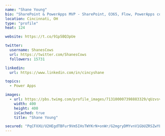 ```yaml
---
name: "Shane Young"
bio: "SharePoint & PowerApps MVP - SharePoint, O365, Flow, PowerApps consulting? @PowerApps911 | Pure Snark? You found it."
location: Cincinnati, OH
type: "profile"
heat: 124

website: https://t.co/91p5BQ3pUe

twitter:
  username: ShanesCows
  url: https://twitter.com/ShanesCows
  followers: 15731

linkedin:
  url: https://www.linkedin.com/in/cincyshane

topics:
  - Power Apps

images:
  - url: https://pbs.twimg.com/profile_images/713100007398883329/qUzvsvQ3_400x400.jpg
    width: 400
    height: 400
    isCached: true
    title: "Shane Young"

secured: "PqCFXXU/U2HEgdTBFur9Vm5IHsTWYKrN+onWr/G2mgryDMYvnV1GbUZRSZwYLrSlIr0wua0r0jWr/AfXRerm6ArZ4LmNA+xP4GC0A+JFHIYYWcS0+bSXUvilkABm6rzF1Ze8lexYFsRVfq8qUJBgzd/7CrfOcETAXXeGWgoa029IP9mGHZ07BoXyaZj1psTchc4uwtgJm9istrDsCuOZNsTr3qeFcy+bmqWUohCrf2ITaMMjzqbnqlsjHnFIjk3Prhi7i386qkQihOxiWrNwEoCiaAk8wFNzpBfmNw5/fauMKwiIvnVCKahZM4b988FdQwIO7VwTWN6souGm0qCvzGBSQDDwDJ4HVstCLOQ9zPNTb4gISg8NKtbA+boOoJ1uEo4l4gpOwbMnlc+KJ9pWm92mzOevcL2T6Fh4pXrMPME=;B593sU8yKkGm1bQqugQ9FA=="
---
```


